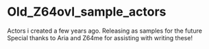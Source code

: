 # Old_Z64ovl_sample_actors
Actors i created a few years ago. Releasing as samples for the future
Special thanks to Aria and Z64me for assisting with writing these!
